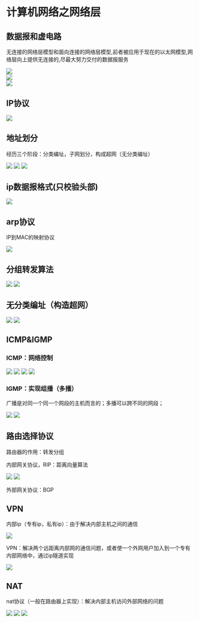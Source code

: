 # 计算机网络之网络层

## 数据报和虚电路

无连接的网络层模型和面向连接的网络层模型,前者被应用于现在的以太网模型,网络层向上提供无连接的,尽最大努力交付的数据报服务
	
![]({{site.baseurl}}/assets/images/network_protocol_net_layer_01.png)	
![]({{site.baseurl}}/assets/images/network_protocol_net_layer_02.png)	
![]({{site.baseurl}}/assets/images/network_protocol_net_layer_03.png)
	
## IP协议

![]({{site.baseurl}}/assets/images/network_protocol_net_layer_04.png)

## 地址划分

经历三个阶段：分类编址，子网划分，构成超网（无分类编址）

![]({{site.baseurl}}/assets/images/network_protocol_net_layer_05.png)
![]({{site.baseurl}}/assets/images/network_protocol_net_layer_06.png)
![]({{site.baseurl}}/assets/images/network_protocol_net_layer_07.png)
	
## ip数据报格式(只校验头部)

![]({{site.baseurl}}/assets/images/network_protocol_net_layer_08.png)

## arp协议
	
IP到MAC的映射协议

![]({{site.baseurl}}/assets/images/network_protocol_net_layer_09.png)

## 分组转发算法

![]({{site.baseurl}}/assets/images/network_protocol_net_layer_10.png)
![]({{site.baseurl}}/assets/images/network_protocol_net_layer_11.png)
	
## 无分类编址（构造超网）

![]({{site.baseurl}}/assets/images/network_protocol_net_layer_12.png)
![]({{site.baseurl}}/assets/images/network_protocol_net_layer_13.png)

## ICMP&IGMP

### ICMP：网络控制

![]({{site.baseurl}}/assets/images/network_protocol_net_layer_14.png)
![]({{site.baseurl}}/assets/images/network_protocol_net_layer_15.png)
![]({{site.baseurl}}/assets/images/network_protocol_net_layer_16.png)
![]({{site.baseurl}}/assets/images/network_protocol_net_layer_17.png)

### IGMP：实现组播（多播）

广播是对同一个同一个网段的主机而言的；多播可以跨不同的网段；

![]({{site.baseurl}}/assets/images/network_protocol_net_layer_18.png)
![]({{site.baseurl}}/assets/images/network_protocol_net_layer_19.png)

## 路由选择协议
	
路由器的作用：转发分组

内部网关协议，RIP：距离向量算法

![]({{site.baseurl}}/assets/images/network_protocol_net_layer_20.png)
![]({{site.baseurl}}/assets/images/network_protocol_net_layer_21.png)

外部网关协议：BGP

## VPN
	
内部ip（专有ip，私有ip）：由于解决内部主机之间的通信

![]({{site.baseurl}}/assets/images/network_protocol_net_layer_22.png)

VPN：解决两个远距离内部网的通信问题，或者使一个外网用户加入到一个专有内部网络中，通过ip隧道实现

![]({{site.baseurl}}/assets/images/network_protocol_net_layer_23.png)
	
## NAT

nat协议（一般在路由器上实现）：解决内部主机访问外部网络的问题

![]({{site.baseurl}}/assets/images/network_protocol_net_layer_24.png)
![]({{site.baseurl}}/assets/images/network_protocol_net_layer_25.png)
![]({{site.baseurl}}/assets/images/network_protocol_net_layer_26.png)
	